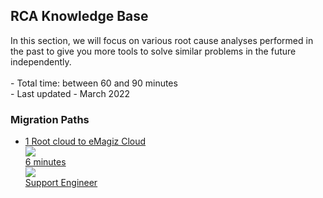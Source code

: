 <div class="ez-academy">
	<div class="ez-academy__body">
		<main class="master">
	<h2 class="title">RCA Knowledge Base</h2>
    <p>
       In this section, we will focus on various root cause analyses performed in the past to give you more tools to solve similar problems in the future independently.
        </br></br>
        - Total time: between 60 and 90 minutes
        </br>
        - Last updated - March 2022
    </p>
    <h3 class="title">Migration Paths</h3>
    <ul class="strip-container">
		<li class="strip">
			<a href="../../docs/rca-knowledgebase/rca-knowledgebase-data-loss-during-production-change" class="strip__link">
				<label for="" class="strip__label">
					<span>1</span>
					Root cloud to eMagiz Cloud
				</label>
				<div class="strip__attribute">
					<img class="strip__attribute-icon strip__attribute-icon--duration" src="../../img/microlearning/academy_index/icon-duration32.svg"/>
					<div class="strip__attribute-label">6 minutes</div>
				</div>
				<div class="strip__attribute">
					<img class="strip__attribute-icon strip__attribute-icon--roles" src="../../img/microlearning/academy_index/icon-roles32.svg"/>
					<div class="strip__attribute-label">Support Engineer</div>
				</div>
			</a>
		</li>			
    </ul>
    </main>
    </div>
</div>